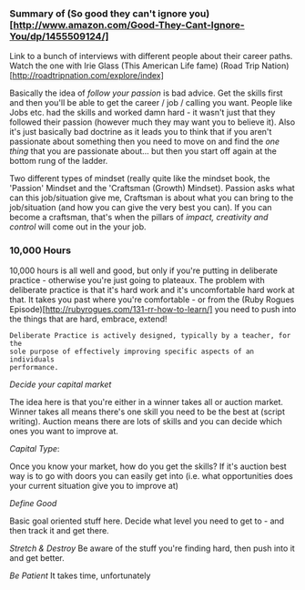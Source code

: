 ### Summary of (So good they can't ignore you)[http://www.amazon.com/Good-They-Cant-Ignore-You/dp/1455509124/] ###

Link to a bunch of interviews with different people about their career paths.
Watch the one with Irie Glass (This American Life fame)
(Road Trip Nation)[http://roadtripnation.com/explore/index]

Basically the idea of *_follow your passion_* is bad advice.  Get the skills
first and then you'll be able to get the career / job / calling you want.
People like Jobs etc. had the skills and worked damn hard - it wasn't just that
they followed their passion (however much they may want you to believe it).
Also it's just basically bad doctrine as it leads you to think that if you
aren't passionate about something then you need to move on and find the *one
thing* that you are passionate about... but then you start off again at the
bottom rung of the ladder.

Two different types of mindset (really quite like the mindset book, the
'Passion' Mindset and the 'Craftsman (Growth) Mindset).  Passion asks what can
this job/situation give me, Craftsman is about what you can bring to the
job/situation (and how you can give the very best you can).  If you can become
a craftsman, that's when the pillars of *impact, creativity and control* will
come out in the your job.

### 10,000 Hours ###
10,000 hours is all well and good, but only if you're putting in
deliberate practice - otherwise you're just going to plateaux.  The problem
with deliberate practice is that it's hard work and it's uncomfortable hard
work at that.  It takes you past where you're comfortable - or from the
(Ruby Rogues Episode)[http://rubyrogues.com/131-rr-how-to-learn/] you need to push
into the things that are hard, embrace, extend!

    Deliberate Practice is actively designed, typically by a teacher, for the
    sole purpose of effectively improving specific aspects of an individuals
    performance.

*Decide your capital market*

The idea here is that you're either in a winner
takes all or auction market.  Winner takes all means there's one skill you
need to be the best at (script writing).  Auction means there are lots of
skills and you can decide which ones you want to improve at.

*Capital Type*:

Once you know your market, how do you get the skills?  If
it's auction best way is to go with doors you can easily get into (i.e. what
opportunities does your current situation give you to improve at)

*Define Good*

Basic goal oriented stuff here.  Decide what level you need
to get to - and then track it and get there.

*Stretch & Destroy*
Be aware of the stuff you're finding hard, then push into
it and get better.

*Be Patient*
It takes time, unfortunately
